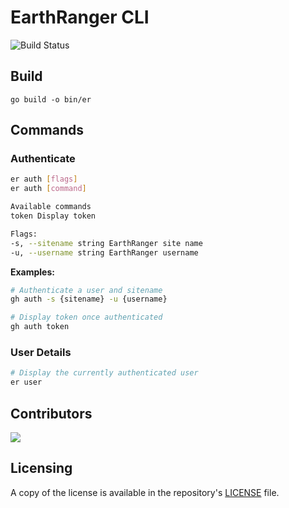 # EarthRanger CLI 
![Build Status](https://github.com/doneill/er-cli-go/actions/workflows/go.yml/badge.svg)

## Build
`go build -o bin/er`

## Commands

### Authenticate

```bash
er auth [flags]
er auth [command]

Available commands
token Display token

Flags:
-s, --sitename string EarthRanger site name
-u, --username string EarthRanger username
```

**Examples:**

```bash
# Authenticate a user and sitename
gh auth -s {sitename} -u {username}

# Display token once authenticated
gh auth token
```

### User Details

```bash
# Display the currently authenticated user
er user
```


## Contributors
<a href="https://github.com/doneill/er-cli-go/graphs/contributors">
  <img src="https://contributors-img.web.app/image?repo=doneill/er-cli-go" />
</a>

## Licensing
A copy of the license is available in the repository's [LICENSE](LICENSE) file.

